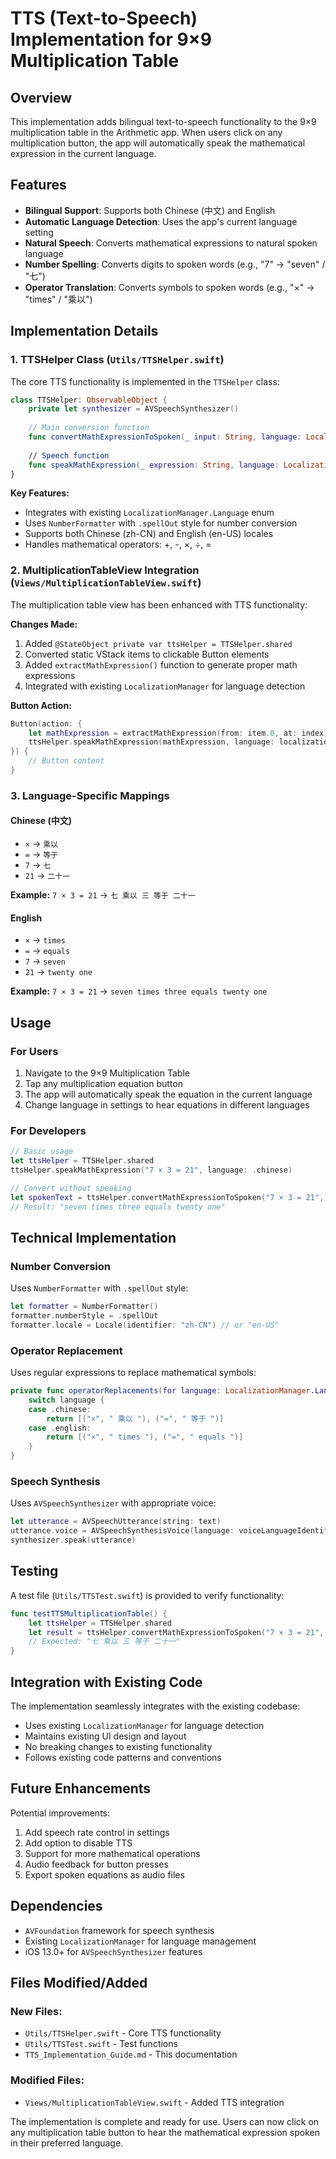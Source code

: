 # TTS (Text-to-Speech) Implementation for 9×9 Multiplication Table

## Overview

This implementation adds bilingual text-to-speech functionality to the 9×9 multiplication table in the Arithmetic app. When users click on any multiplication button, the app will automatically speak the mathematical expression in the current language.

## Features

- **Bilingual Support**: Supports both Chinese (中文) and English
- **Automatic Language Detection**: Uses the app's current language setting
- **Natural Speech**: Converts mathematical expressions to natural spoken language
- **Number Spelling**: Converts digits to spoken words (e.g., "7" → "seven" / "七")
- **Operator Translation**: Converts symbols to spoken words (e.g., "×" → "times" / "乘以")

## Implementation Details

### 1. TTSHelper Class (`Utils/TTSHelper.swift`)

The core TTS functionality is implemented in the `TTSHelper` class:

```swift
class TTSHelper: ObservableObject {
    private let synthesizer = AVSpeechSynthesizer()
    
    // Main conversion function
    func convertMathExpressionToSpoken(_ input: String, language: LocalizationManager.Language) -> String
    
    // Speech function
    func speakMathExpression(_ expression: String, language: LocalizationManager.Language)
}
```

**Key Features:**
- Integrates with existing `LocalizationManager.Language` enum
- Uses `NumberFormatter` with `.spellOut` style for number conversion
- Supports both Chinese (zh-CN) and English (en-US) locales
- Handles mathematical operators: +, -, ×, ÷, =

### 2. MultiplicationTableView Integration (`Views/MultiplicationTableView.swift`)

The multiplication table view has been enhanced with TTS functionality:

**Changes Made:**
1. Added `@StateObject private var ttsHelper = TTSHelper.shared`
2. Converted static VStack items to clickable Button elements
3. Added `extractMathExpression()` function to generate proper math expressions
4. Integrated with existing `LocalizationManager` for language detection

**Button Action:**
```swift
Button(action: {
    let mathExpression = extractMathExpression(from: item.0, at: index)
    ttsHelper.speakMathExpression(mathExpression, language: localizationManager.currentLanguage)
}) {
    // Button content
}
```

### 3. Language-Specific Mappings

#### Chinese (中文)
- `×` → `乘以`
- `=` → `等于`
- `7` → `七`
- `21` → `二十一`

**Example:** `7 × 3 = 21` → `七 乘以 三 等于 二十一`

#### English
- `×` → `times`
- `=` → `equals`
- `7` → `seven`
- `21` → `twenty one`

**Example:** `7 × 3 = 21` → `seven times three equals twenty one`

## Usage

### For Users
1. Navigate to the 9×9 Multiplication Table
2. Tap any multiplication equation button
3. The app will automatically speak the equation in the current language
4. Change language in settings to hear equations in different languages

### For Developers
```swift
// Basic usage
let ttsHelper = TTSHelper.shared
ttsHelper.speakMathExpression("7 × 3 = 21", language: .chinese)

// Convert without speaking
let spokenText = ttsHelper.convertMathExpressionToSpoken("7 × 3 = 21", language: .english)
// Result: "seven times three equals twenty one"
```

## Technical Implementation

### Number Conversion
Uses `NumberFormatter` with `.spellOut` style:
```swift
let formatter = NumberFormatter()
formatter.numberStyle = .spellOut
formatter.locale = Locale(identifier: "zh-CN") // or "en-US"
```

### Operator Replacement
Uses regular expressions to replace mathematical symbols:
```swift
private func operatorReplacements(for language: LocalizationManager.Language) -> [(pattern: String, replacement: String)] {
    switch language {
    case .chinese:
        return [("×", " 乘以 "), ("=", " 等于 ")]
    case .english:
        return [("×", " times "), ("=", " equals ")]
    }
}
```

### Speech Synthesis
Uses `AVSpeechSynthesizer` with appropriate voice:
```swift
let utterance = AVSpeechUtterance(string: text)
utterance.voice = AVSpeechSynthesisVoice(language: voiceLanguageIdentifier(for: language))
synthesizer.speak(utterance)
```

## Testing

A test file (`Utils/TTSTest.swift`) is provided to verify functionality:

```swift
func testTTSMultiplicationTable() {
    let ttsHelper = TTSHelper.shared
    let result = ttsHelper.convertMathExpressionToSpoken("7 × 3 = 21", language: .chinese)
    // Expected: "七 乘以 三 等于 二十一"
}
```

## Integration with Existing Code

The implementation seamlessly integrates with the existing codebase:
- Uses existing `LocalizationManager` for language detection
- Maintains existing UI design and layout
- No breaking changes to existing functionality
- Follows existing code patterns and conventions

## Future Enhancements

Potential improvements:
1. Add speech rate control in settings
2. Add option to disable TTS
3. Support for more mathematical operations
4. Audio feedback for button presses
5. Export spoken equations as audio files

## Dependencies

- `AVFoundation` framework for speech synthesis
- Existing `LocalizationManager` for language management
- iOS 13.0+ for `AVSpeechSynthesizer` features

## Files Modified/Added

### New Files:
- `Utils/TTSHelper.swift` - Core TTS functionality
- `Utils/TTSTest.swift` - Test functions
- `TTS_Implementation_Guide.md` - This documentation

### Modified Files:
- `Views/MultiplicationTableView.swift` - Added TTS integration

The implementation is complete and ready for use. Users can now click on any multiplication table button to hear the mathematical expression spoken in their preferred language.
